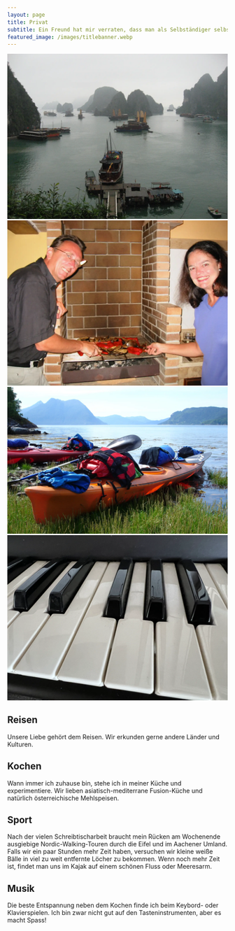 ```yaml
---
layout: page
title: Privat
subtitle: Ein Freund hat mir verraten, dass man als Selbständiger selbst und ständig arbeitet. Nun, da ist was dran. Aber trotzdem muss auch Zeit sein für andere Dinge...
featured_image: /images/titlebanner.webp
---
```



<div class="gallery" data-columns="1">
    <img src="/images/private/travel.webp">
    <img src="/images/private/cooking.webp">
    <img src="/images/private/sports.webp">
    <img src="/images/private/music.webp">
</div>

## Reisen

Unsere Liebe gehört dem Reisen. Wir erkunden gerne andere Länder und Kulturen.

## Kochen

Wann immer ich zuhause bin, stehe ich in meiner Küche und experimentiere. Wir lieben asiatisch-mediterrane Fusion-Küche und natürlich österreichische Mehlspeisen.

## Sport

Nach der vielen Schreibtischarbeit braucht mein Rücken am Wochenende ausgiebige Nordic-Walking-Touren durch die Eifel und im Aachener Umland. Falls wir ein paar Stunden mehr Zeit haben, versuchen wir kleine weiße Bälle in viel zu weit entfernte Löcher zu bekommen. Wenn noch mehr Zeit ist, findet man uns im Kajak auf einem schönen Fluss oder Meeresarm.

## Musik

Die beste Entspannung neben dem Kochen finde ich beim Keybord- oder Klavierspielen. Ich bin zwar nicht gut auf den Tasteninstrumenten, aber es macht Spass!